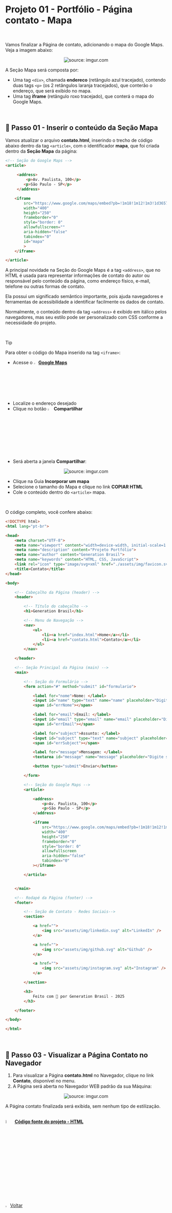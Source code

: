 <h1>Projeto 01 - Portfólio - Página contato - Mapa</h1>

<br />

Vamos finalizar a Página de contato, adicionando o mapa do Google Maps. Veja a imagem abaixo:

<div align="center"><img src="https://i.imgur.com/yUdAkLk.png" title="source: imgur.com" /></div>

A Seção Mapa será composta por:

- Uma tag `<div>`, chamada **endereco** (retângulo azul tracejado), contendo duas tags `<p>` (os 2 retângulos laranja tracejados), que conterão o endereço, que será exibido no mapa.
- Uma tag  **iframe** (retângulo roxo tracejado), que conterá o mapa do Google Maps.

<br />

<h2>👣 Passo 01 - Inserir o conteúdo da Seção Mapa</h2>



Vamos atualizar o arquivo **contato.html**, inserindo o trecho de código abaixo dentro da tag `<article>`, com o identificador **mapa**, que foi criada dentro da **Seção Mapa** da página:

```html
<!-- Seção do Google Maps -->
<article>
	
     <address>
         <p>Av. Paulista, 100</p>
		<p>São Paulo - SP</p>
     </address>

	<iframe
		src="https://www.google.com/maps/embed?pb=!1m18!1m12!1m3!1d3657.106696296001!2d-46.65390548535577!3d-23.564611167596592!2m3!1f0!2f0!3f0!3m2!1i1024!2i768!4f13.1!3m3!1m2!1s0x94ce59c7f481fd9f%3A0x9982bfde4df54830!2sAv.%20Paulista%2C%201000%20-%20Bela%20Vista%2C%20S%C3%A3o%20Paulo%20-%20SP%2C%2001310-100!5e0!3m2!1spt-BR!2sbr!4v1594056507065!5m2!1spt-BR!2sbr"
		width="400"
		height="250"
		frameborder="0"
		style="border: 0"
		allowfullscreen=""
		aria-hidden="false"
		tabindex="0"
		id="mapa"
		>
	</iframe>

</article>
```

A principal novidade na Seção do Google Maps é a tag `<address>`, que no HTML é usada para representar informações de contato do autor ou responsável pelo conteúdo da página, como endereço físico, e-mail, telefone ou outras formas de contato. 

Ela possui um significado semântico importante, pois ajuda navegadores e ferramentas de acessibilidade a identificar facilmente os dados de contato. 

Normalmente, o conteúdo dentro da tag `<address>` é exibido em itálico pelos navegadores, mas seu estilo pode ser personalizado com CSS conforme a necessidade do projeto.

<br />

> [!TIP]
>
> Para obter o código do Mapa inserido na tag `<iframe>`: 
>
> - Acesse o <img src="https://i.imgur.com/o4Fer4x.png" title="source: imgur.com" width="3%"/>[**Google Maps**](https://www.google.com.br/maps/)
> - Localize o endereço desejado
> - Clique no botão <img src="https://i.imgur.com/GtQzdqm.png" title="source: imgur.com" width="4%"/>**Compartilhar**
> - Será aberta a janela **Compartilhar**:
>
>  <div align="center"><img src="https://i.imgur.com/f9zEH3d.png" title="source: imgur.com" /></div>
>
> - Clique na Guia **Incorporar um mapa**
> - Selecione o tamanho do Mapa e clique no link **COPIAR HTML**
> - Cole o conteúdo dentro do `<article>` mapa.

<br />

O código completo, você confere abaixo:

```html
<!DOCTYPE html>
<html lang="pt-br">

<head>
    <meta charset="UTF-8">
    <meta name="viewport" content="width=device-width, initial-scale=1.0">
    <meta name="description" content="Projeto Portfólio">
    <meta name="author" content="Generation Brasil">
    <meta name="keywords" content="HTML, CSS, JavaScript">
    <link rel="icon" type="image/svg+xml" href="./assets/img/favicon.svg" />
    <title>Contato</title>
</head>

<body>

    <!-- Cabeçalho da Página (header) -->
    <header>

        <!-- Título do cabeçalho -->
        <h1>Generation Brasil</h1>

        <!-- Menu de Navegação -->
        <nav>
            <ul>
                <li><a href="index.html">Home</a></li>
                <li><a href="contato.html">Contato</a></li>
            </ul>
        </nav>

    </header>

    <!-- Seção Principal da Página (main) -->
    <main>

        <!-- Seção do Formulário -->
        <form action="#" method="submit" id="formulario">

            <label for="nome">Nome: </label>
            <input id="name" type="text" name="name" placeholder="Digite seu nome" required />
            <span id="errNome"></span>

            <label for="email">Email: </label>
            <input id="email" type="email" name="email" placeholder="Digite seu email" required />
            <span id="errEmail"></span>

            <label for="subject">Assunto: </label>
            <input id="subject" type="text" name="subject" placeholder="Digite o assunto da mensagem" required />
            <span id="errSubject"></span>

            <label for="message">Mensagem: </label>
            <textarea id="message" name="message" placeholder="Digite sua mensagem" required></textarea>

            <button type="submit">Enviar</button>

        </form>

        <!-- Seção do Google Maps -->
        <article>

            <address>
                <p>Av. Paulista, 100</p>
                <p>São Paulo - SP</p>
            </address>

            <iframe
                src="https://www.google.com/maps/embed?pb=!1m18!1m12!1m3!1d3657.106696296001!2d-46.65390548535577!3d-23.564611167596592!2m3!1f0!2f0!3f0!3m2!1i1024!2i768!4f13.1!3m3!1m2!1s0x94ce59c7f481fd9f%3A0x9982bfde4df54830!2sAv.%20Paulista%2C%201000%20-%20Bela%20Vista%2C%20S%C3%A3o%20Paulo%20-%20SP%2C%2001310-100!5e0!3m2!1spt-BR!2sbr!4v1594056507065!5m2!1spt-BR!2sbr"
                width="400"
                height="250"
                frameborder="0"
                style="border: 0"
                allowfullscreen
                aria-hidden="false"
                tabindex="0"
            ></iframe>

        </article>


    </main>

    <!-- Rodapé da Página (footer) -->
    <footer>

        <!-- Seção de Contato - Redes Sociais-->
        <section>

            <a href="">
                <img src="assets/img/linkedin.svg" alt="LinkedIn" />
            </a>

            <a href="">
                <img src="assets/img/github.svg" alt="Github" />
            </a>

            <a href="">
                <img src="assets/img/instagram.svg" alt="Instagram" />
            </a>

        </section>

        <h3>
            Feito com 🧡 por Generation Brasil - 2025
        </h3>

    </footer>

</body>

</html>

```

<br />

<h2>👣 Passo 03 - Visualizar a Página Contato no Navegador</h2>



1. Para visualizar a Página **contato.html** no Navegador, clique no link **Contato**, disponível no menu.
1. A Página será aberta no Navegador WEB padrão da sua Máquina:

<div align="center"><img src="https://i.imgur.com/k9aoGOq.png" title="source: imgur.com" /></div>

A Página contato finalizada será exibida, sem nenhum tipo de estilização.

<br />

<div align="left"><img src="https://i.imgur.com/JACNZiR.png" title="source: imgur.com" width="5%"/> <a href="https://github.com/rafaelq80/portfolio_fundamentos_web/tree/01_HTML" target="_blank"><b>Código fonte do projeto - HTML</b></a></div>

<br /><br />

<div align="left"><a href="README.md"><img src="https://i.imgur.com/XMgF3gl.png" title="source: imgur.com" width="3%"/>Voltar</a></div>